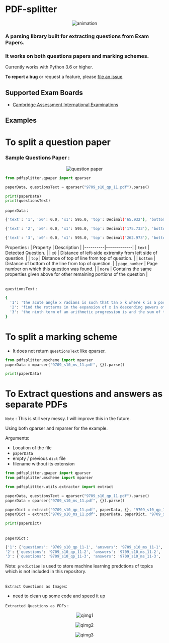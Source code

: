 # PDF-splitter
<p align="center">
  <img src="https://github.com/ManishGotame/ALevel-PDF-splitter/blob/main/images/anim-splitter.gif" alt="animation"/>
</p>

### A parsing library built for extracting questions from Exam Papers. 
### It works on both questions papers and marking schemes.

Currently works with Python 3.6 or higher.

__To report a bug__ or request a feature, please [file an issue](https://github.com/ManishGotame/PDF-splitter/issues/new/choose).


## Supported Exam Boards
- [Cambridge Assessment International Examinations](https://www.cambridgeinternational.org/)


## Examples

# To split a question paper 

### Sample Questions Paper :

<p align="center">
  <img src="https://github.com/ManishGotame/ALevel-PDF-splitter/blob/main/images/qimg.PNG" alt="question paper"/>
</p>

```python
from pdfsplitter.qpaper import qparser

paperData, questionsText = qparser("9709_s10_qp_11.pdf").parse()

print(paperData)
print(questionsText)
```

`paperData` :
```sh
{'text': '1', 'x0': 0.0, 'x1': 595.0, 'top': Decimal('65.932'), 'bottom': Decimal('170.733'), 'upright': True, 'direction': 1, 'fontname': 'HVQXXC+Times-Bold', 'page_number': 2, 'more': []}

{'text': '2', 'x0': 0.0, 'x1': 595.0, 'top': Decimal('175.733'), 'bottom': Decimal('257.973'), 'upright': True, 'direction': 1, 'fontname': 'HVQXXC+Times-Bold', 'page_number': 2, 'more': []}

{'text': '3', 'x0': 0.0, 'x1': 595.0, 'top': Decimal('262.973'), 'bottom': Decimal('374.733'), 'upright': True, 'direction': 1, 'fontname': 'HVQXXC+Times-Bold', 'page_number': 2, 'more': []}
```

Properties :
| Property | Description |
|----------|-------------|
| `text` | Detected Question. |
| `x0` | Distance of left-side extremity from left side of question. |
| `top` | Distance of top of line from top of question. |
| `bottom` | Distance of bottom of the line from top of question. |
| `page_number` | Page number on which this question was found. |
| `more` | Contains the same properties given above for other remaining portions of the question |

##

`questionsText` :

```sh
{
  '1': 'the acute angle x radians is such that tan x k where k is a positive constant express in terms of k i tan x ii tan x iii sin x ', 
  '2': 'find the rstterms in the expansion of x in descending powers of x ii hence the coefcient of x in the expansion of', 
  '3': 'the ninth term of an arithmetic progression is and the sum of the find the of the progression and the common difference the nth term of the progression is ii find the value of n '
}

```


##
# To split a marking scheme
  - It does not return `questionsText` like qparser.

```python
from pdfsplitter.mscheme import mparser
paperData = mparser("9709_s10_ms_11.pdf", {}).parse()

print(paperData)
```

##
# To Extract questions and answers as separate PDFs

`Note` : This is still very messy. I will improve this in the future.

Using both qparser and mparser for the example.

Arguments:
- Location of the file
- `paperData`
- empty / previous `dict` file
- filename without its extension

```python
from pdfsplitter.qpaper import qparser
from pdfsplitter.mscheme import mparser

from pdfsplittter.utils.extractor import extract

paperData, questionsText = qparser("9709_s10_qp_11.pdf").parse()
paperData = qparser("9709_s10_ms_11.pdf", {}).parse()

paperDict = extract("9709_s10_qp_11.pdf", paperData, {}, "9709_s10_qp_11")
paperDict = extract("9709_s10_ms_11.pdf", paperData, paperDict, "9709_s10_ms_11")

print(paperDict)
```

##
`paperDict` :

```sh
{'1': {'questions': '9709_s10_qp_11-1', 'answers': '9709_s10_ms_11-1', 'prediction': ''}, 
'2': {'questions': '9709_s10_qp_11-2', 'answers': '9709_s10_ms_11-2', 'prediction': ''}, 
'3': {'questions': '9709_s10_qp_11-3', 'answers': '9709_s10_ms_11-3', 'prediction': ''}}
```
Note: `prediction` is used to store machine learning predctions of topics which is not included in this repository.

##

`Extract Questions as Images`:
- need to clean up some code and speed it up

`Extracted Questions as PDFs` :
<p align="center">
  <img src="https://github.com/ManishGotame/ALevel-PDF-splitter/blob/main/images/qimg1.PNG" alt="qimg1"/>
</p>
<p align="center">
  <img src="https://github.com/ManishGotame/ALevel-PDF-splitter/blob/main/images/qimg2.PNG" alt="qimg2"/>
</p>
<p align="center">
  <img src="https://github.com/ManishGotame/ALevel-PDF-splitter/blob/main/images/qimg3.PNG" alt="qimg3"/>
</p>







